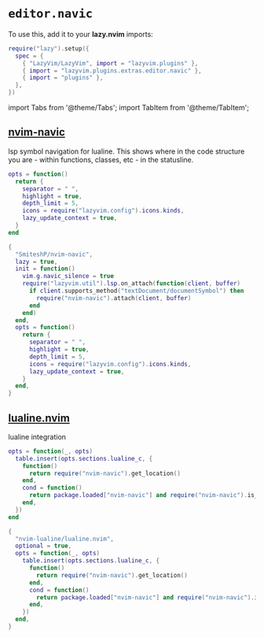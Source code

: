 # `editor.navic`

<!-- plugins:start -->

To use this, add it to your **lazy.nvim** imports:

```lua title="lua/config/lazy.lua" {4}
require("lazy").setup({
  spec = {
    { "LazyVim/LazyVim", import = "lazyvim.plugins" },
    { import = "lazyvim.plugins.extras.editor.navic" },
    { import = "plugins" },
  },
})
```

import Tabs from '@theme/Tabs';
import TabItem from '@theme/TabItem';

## [nvim-navic](https://github.com/SmiteshP/nvim-navic)

 lsp symbol navigation for lualine. This shows where
 in the code structure you are - within functions, classes,
 etc - in the statusline.


<Tabs>

<TabItem value="opts" label="Options">

```lua
opts = function()
  return {
    separator = " ",
    highlight = true,
    depth_limit = 5,
    icons = require("lazyvim.config").icons.kinds,
    lazy_update_context = true,
  }
end
```

</TabItem>


<TabItem value="code" label="Full Spec">

```lua
{
  "SmiteshP/nvim-navic",
  lazy = true,
  init = function()
    vim.g.navic_silence = true
    require("lazyvim.util").lsp.on_attach(function(client, buffer)
      if client.supports_method("textDocument/documentSymbol") then
        require("nvim-navic").attach(client, buffer)
      end
    end)
  end,
  opts = function()
    return {
      separator = " ",
      highlight = true,
      depth_limit = 5,
      icons = require("lazyvim.config").icons.kinds,
      lazy_update_context = true,
    }
  end,
}
```

</TabItem>

</Tabs>

## [lualine.nvim](https://github.com/nvim-lualine/lualine.nvim)

 lualine integration


<Tabs>

<TabItem value="opts" label="Options">

```lua
opts = function(_, opts)
  table.insert(opts.sections.lualine_c, {
    function()
      return require("nvim-navic").get_location()
    end,
    cond = function()
      return package.loaded["nvim-navic"] and require("nvim-navic").is_available()
    end,
  })
end
```

</TabItem>


<TabItem value="code" label="Full Spec">

```lua
{
  "nvim-lualine/lualine.nvim",
  optional = true,
  opts = function(_, opts)
    table.insert(opts.sections.lualine_c, {
      function()
        return require("nvim-navic").get_location()
      end,
      cond = function()
        return package.loaded["nvim-navic"] and require("nvim-navic").is_available()
      end,
    })
  end,
}
```

</TabItem>

</Tabs>

<!-- plugins:end -->
